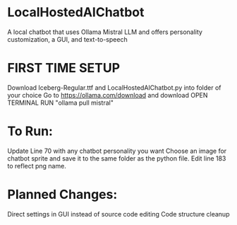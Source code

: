 # LocalHostedAIChatbot
A local chatbot that uses Ollama Mistral LLM and offers personality customization, a GUI, and text-to-speech


# FIRST TIME SETUP
Download Iceberg-Regular.ttf and LocalHostedAIChatbot.py into folder of your choice
Go to https://ollama.com/download and download
OPEN TERMINAL
RUN "ollama pull mistral"


# To Run:
Update Line 70 with any chatbot personality you want
Choose an image for chatbot sprite and save it to the same folder as the python file. Edit line 183 to reflect png name.


# Planned Changes:
Direct settings in GUI instead of source code editing
Code structure cleanup
